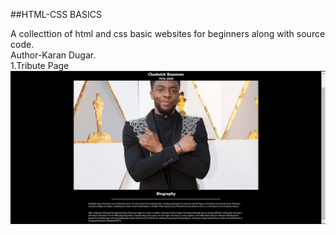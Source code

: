 ##HTML-CSS BASICS

A collecttion of html and css basic websites for beginners along with source code.
<br>
Author-Karan Dugar.
<br>
1.Tribute Page
<br>
![Alt text](Tribute/images/Tribute.png)
